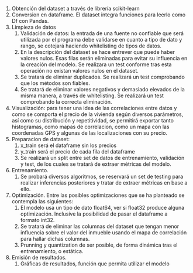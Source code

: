 1. Obtención del dataset a través de librería scikit-learn
2. Conversion en dataframe. El dataset integra funciones para leerlo como Df con Pandas.
3. Limpieza de datos
    1. Validación de datos: la entrada de una fuente no confiable que será utilizada por el programa debe validarse en cuanto a tipo de dato y rango, se cotejará haciendo whitelisting de tipos de datos.
    2. En la descripción del dataset se hace entrever que puede haber valores nulos. Esas filas serán eliminadas para evitar su influencia en la creación del modelo. Se realizara un test conforme tras esta operación no existan valores nulos en el dataset.
    3. Se tratará de eliminar duplicados. Se realizará un test comprobando que los métodos son fiables.
    4. Se tratará de eliminar valores negativos y demasiado elevados de la misma manera, a través de whitelisting. Se realizará un test comprobando la correcta eliminación.
4. Visualización: para tener una idea de las correlaciones entre datos y como se comporta el precio de la vivienda según diversos parámetros, así como su distribución y repetitividad, se permitirá exportar tanto histogramas, como mapas de correlacion, como un mapa con las coordenadas GPS y algunas de las localizaciones con su precio.
5. Preparacion de dataset:
    1. x_train será el dataframe sin los precios
    2. y_train será el precio de cada fila del dataframe
    3. Se realizará un split entre set de datos de entrenamiento, validación y test, de los cuales se tratará de extraer métricas del modelo.
6. Entrenamiento.
    1. Se probará diversos algoritmos, se reservará un set de testing para realizar inferencias posteriores y tratar de extraer métricas en base a ello.
7. Optimización. Entre las posibles optimizaciones que se ha planteado se contempla las siguientes:
    1. El modelo usa un tipo de dato float64, ver si float32 produce alguna optimización. Inclusive la posibilidad de pasar el dataframe a formato int32.
    2. Se tratará de eliminar las columnas del dataset que tengan menor influencia sobre el valor del inmueble usando el mapa de correlación para hallar dichas columnas.
    3. Prunning y quantization de ser posible, de forma dinámica tras el entrenamiento, o estática.
8. Emisión de resultados.
    1. Gráficas de resultados, función que permita utilizar el modelo